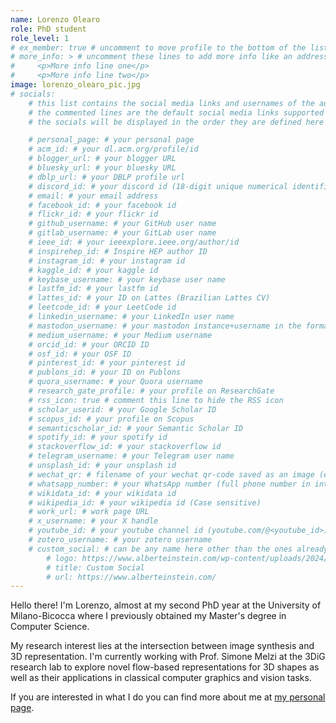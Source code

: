 ```yaml
---
name: Lorenzo Olearo
role: PhD student
role_level: 1
# ex_member: true # uncomment to move profile to the bottom of the list
# more_info: > # uncomment these lines to add more info like an address
#     <p>More info line one</p>
#     <p>More info line two</p>
image: lorenzo_olearo_pic.jpg
# socials:
    # this list contains the social media links and usernames of the author
    # the commented lines are the default social media links supported by the template
    # the socials will be displayed in the order they are defined here

    # personal_page: # your personal page
    # acm_id: # your dl.acm.org/profile/id
    # blogger_url: # your blogger URL
    # bluesky_url: # your bluesky URL
    # dblp_url: # your DBLP profile url
    # discord_id: # your discord id (18-digit unique numerical identifier)
    # email: # your email address
    # facebook_id: # your facebook id
    # flickr_id: # your flickr id
    # github_username: # your GitHub user name
    # gitlab_username: # your GitLab user name
    # ieee_id: # your ieeexplore.ieee.org/author/id
    # inspirehep_id: # Inspire HEP author ID
    # instagram_id: # your instagram id
    # kaggle_id: # your kaggle id
    # keybase_username: # your keybase user name
    # lastfm_id: # your lastfm id
    # lattes_id: # your ID on Lattes (Brazilian Lattes CV)
    # leetcode_id: # your LeetCode id
    # linkedin_username: # your LinkedIn user name
    # mastodon_username: # your mastodon instance+username in the format instance.tld/@username
    # medium_username: # your Medium username
    # orcid_id: # your ORCID ID
    # osf_id: # your OSF ID
    # pinterest_id: # your pinterest id
    # publons_id: # your ID on Publons
    # quora_username: # your Quora username
    # research_gate_profile: # your profile on ResearchGate
    # rss_icon: true # comment this line to hide the RSS icon
    # scholar_userid: # your Google Scholar ID
    # scopus_id: # your profile on Scopus
    # semanticscholar_id: # your Semantic Scholar ID
    # spotify_id: # your spotify id
    # stackoverflow_id: # your stackoverflow id
    # telegram_username: # your Telegram user name
    # unsplash_id: # your unsplash id
    # wechat_qr: # filename of your wechat qr-code saved as an image (e.g., wechat-qr.png if saved to assets/img/wechat-qr.png)
    # whatsapp_number: # your WhatsApp number (full phone number in international format. Omit any zeroes, brackets, or dashes when adding the phone number in international format.)
    # wikidata_id: # your wikidata id
    # wikipedia_id: # your wikipedia id (Case sensitive)
    # work_url: # work page URL
    # x_username: # your X handle
    # youtube_id: # your youtube channel id (youtube.com/@<youtube_id>)
    # zotero_username: # your zotero username
    # custom_social: # can be any name here other than the ones already defined above
        # logo: https://www.alberteinstein.com/wp-content/uploads/2024/03/cropped-favicon-192x192.png # can be png, svg, jpg
        # title: Custom Social
        # url: https://www.alberteinstein.com/
---
```

Hello there! I'm Lorenzo, almost at my second PhD year at the University of
Milano-Bicocca where I previously obtained my Master's degree in Computer
Science.

My research interest lies at the intersection between image synthesis and 3D
representation. I'm currently working with Prof. Simone Melzi at the 3DiG
research lab to explore novel flow-based representations for 3D shapes as well
as their applications in classical computer graphics and vision tasks.

If you are interested in what I do you can find more about me at [my personal
page](https://lorenzo.olearo.com/).
